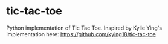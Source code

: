 # tic-tac-toe
Python implementation of Tic Tac Toe. Inspired by Kylie Ying's implementation here: https://github.com/kying18/tic-tac-toe

